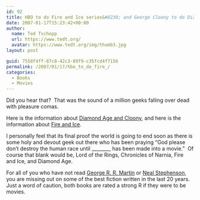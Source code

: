 ```yaml
---
id: 92
title: HBO to do Fire and Ice series&#8230; and George Cloony to do Diamond Age
date: 2007-01-17T15:23:42+00:00
author:
  name: Ted Tschopp
  url: https://www.tedt.org/
  avatar: https://www.tedt.org/img/thumb3.jpg
layout: post

guid: 7558f4ff-87c8-42c3-89f9-c35fcd4f7156
permalink: /2007/01/17/hbo_to_do_fire_/
categories:
  - Books
  - Movies
---
```

Did you hear that?&nbsp; That was the sound of a million geeks falling over dead with pleasure comas.

Here is the information about [Diamond Age and Cloony](http://www.scifi.com/scifiwire/index.php?category=0&id=39447), and here is the information about [Fire and Ice](http://www.variety.com/article/VR1117957532.html?categoryid=14&cs=1). 

I personally feel that its final proof the world is going to end soon as there is some holy and devout geek out there who has been praying “God please don’t destroy the human race until \___\_____ has been made into a movie.”&nbsp; Of course that blank would be, Lord of the Rings, Chronicles of Narnia, Fire and Ice, and Diamond Age.

For all of you who have not read [George R. R. Martin](http://www.amazon.com/Game-Thrones-Song-Fire-Book/dp/0553588486/) or [Neal Stephenson](http://www.amazon.com/Diamond-Age-Illustrated-Primer-Spectra/dp/0553380966/), you are missing out on some of the best fiction written in the last 20 years.&nbsp; Just a word of caution, both books are rated a strong R if they were to be movies.